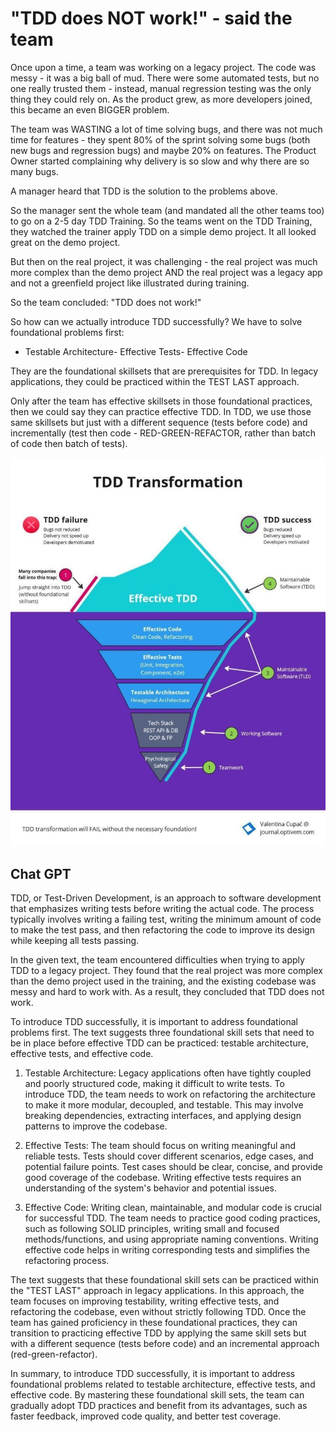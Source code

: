 # "TDD does NOT work!" - said the team 

Once upon a time, a team was working on a legacy project. The code was 
messy - it was a big ball of mud. There were some automated tests, but no one 
really trusted them - instead, manual regression testing was the only thing 
they could rely on. As the product grew, as more developers joined, this 
became an even BIGGER problem. 

The team was WASTING a lot of time solving bugs, and there was not much time 
for features - they spent 80% of the sprint solving some bugs (both new bugs 
and regression bugs) and maybe 20% on features. The Product Owner started 
complaining why delivery is so slow and why there are so many bugs. 

A manager heard that TDD is the solution to the problems above. 

So the manager sent the whole team (and mandated all the other teams too) to 
go on a 2-5 day TDD Training. So the teams went on the TDD Training, they 
watched the trainer apply TDD on a simple demo project. It all looked great 
on the demo project. 

But then on the real project, it was challenging - the real project was much 
more complex than the demo project AND the real project was a legacy app and 
not a greenfield project like illustrated during training. 

So the team concluded: "TDD does not work!" 

So how can we actually introduce TDD successfully? We have to solve 
foundational problems first: 

- Testable Architecture- Effective Tests- Effective Code 

They are the foundational skillsets that are prerequisites for TDD. In legacy 
applications, they could be practiced within the TEST LAST approach. 

Only after the team has effective skillsets in those foundational practices, 
then we could say they can practice effective TDD. In TDD, we use those same 
skillsets but just with a different sequence (tests before code) and 
incrementally (test then code - RED-GREEN-REFACTOR, rather than batch of code 
then batch of tests).

![](./imgs/tdd-3.jpeg)

## Chat GPT

TDD, or Test-Driven Development, is an approach to software development that 
emphasizes writing tests before writing the actual code. The process 
typically involves writing a failing test, writing the minimum amount of code 
to make the test pass, and then refactoring the code to improve its design 
while keeping all tests passing. 

In the given text, the team encountered difficulties when trying to apply TDD 
to a legacy project. They found that the real project was more complex than 
the demo project used in the training, and the existing codebase was messy 
and hard to work with. As a result, they concluded that TDD does not work. 

To introduce TDD successfully, it is important to address foundational 
problems first. The text suggests three foundational skill sets that need to 
be in place before effective TDD can be practiced: testable architecture, 
effective tests, and effective code. 

1. Testable Architecture: Legacy applications often have tightly coupled and 
poorly structured code, making it difficult to write tests. To introduce TDD, 
the team needs to work on refactoring the architecture to make it more 
modular, decoupled, and testable. This may involve breaking dependencies, 
extracting interfaces, and applying design patterns to improve the codebase. 

2. Effective Tests: The team should focus on writing meaningful and reliable 
tests. Tests should cover different scenarios, edge cases, and potential 
failure points. Test cases should be clear, concise, and provide good 
coverage of the codebase. Writing effective tests requires an understanding 
of the system's behavior and potential issues. 

3. Effective Code: Writing clean, maintainable, and modular code is crucial 
for successful TDD. The team needs to practice good coding practices, such as 
following SOLID principles, writing small and focused methods/functions, and 
using appropriate naming conventions. Writing effective code helps in writing 
corresponding tests and simplifies the refactoring process. 

The text suggests that these foundational skill sets can be practiced within 
the "TEST LAST" approach in legacy applications. In this approach, the team 
focuses on improving testability, writing effective tests, and refactoring 
the codebase, even without strictly following TDD. Once the team has gained 
proficiency in these foundational practices, they can transition to 
practicing effective TDD by applying the same skill sets but with a different 
sequence (tests before code) and an incremental approach (red-green-refactor). 

In summary, to introduce TDD successfully, it is important to address 
foundational problems related to testable architecture, effective tests, and 
effective code. By mastering these foundational skill sets, the team can 
gradually adopt TDD practices and benefit from its advantages, such as faster 
feedback, improved code quality, and better test coverage.